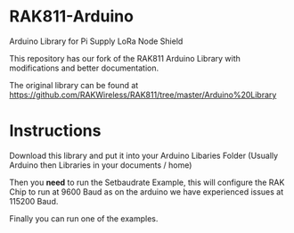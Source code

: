 # RAK811-Arduino
Arduino Library for Pi Supply LoRa Node Shield

This repository has our fork of the RAK811 Arduino Library with modifications and better documentation.

The original library can be found at https://github.com/RAKWireless/RAK811/tree/master/Arduino%20Library

# Instructions
Download this library and put it into your Arduino Libaries Folder (Usually Arduino then Libraries in your documents / home)

Then you **need** to run the Setbaudrate Example, this will configure the RAK Chip to run at 9600 Baud as on the arduino we have experienced issues at 115200 Baud.

Finally you can run one of the examples.
